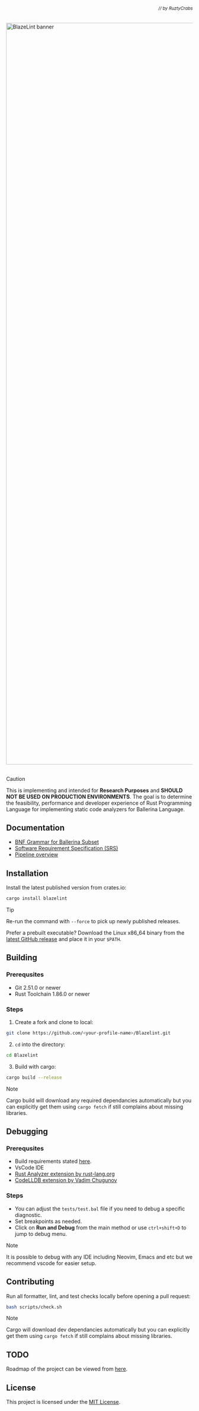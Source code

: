 ###### *<div align="right"><sub>// by RuztyCrabs</sub></div>*

<img src="https://raw.githubusercontent.com/RuztyCrabs/Blazelint/refs/heads/main/docs/assets/blazelint-banner-2.webp" alt="BlazeLint banner" style="width: 2000px; height: auto;">

##

> [!CAUTION]
> This is implementing and intended for **Research Purposes** and **SHOULD NOT BE USED ON PRODUCTION ENVIRONMENTS**. The goal is to determine the feasibility, performance and developer experience of Rust Programming Language for implementing static code analyzers for Ballerina Language.

## Documentation

*   [BNF Grammar for Ballerina Subset](docs/BNF.md)
* [Software Requirement Specification (SRS)](https://github.com/Chamal1120/Blazelint/releases/latest/download/software_requirements_analysis.pdf)
*   [Pipeline overview](docs/pipeline_overview.md)

## Installation

Install the latest published version from crates.io:

```bash
cargo install blazelint
```

> [!TIP]
> Re-run the command with `--force` to pick up newly published releases.

Prefer a prebuilt executable? Download the Linux x86_64 binary from the [latest GitHub release](https://github.com/RuztyCrabs/Blazelint/releases/latest) and place it in your `$PATH`.

## Building

### Prerequsites

- Git 2.51.0 or newer
- Rust Toolchain 1.86.0 or newer

### Steps

1. Create a fork and clone to local:

```bash
git clone https://github.com/<your-profile-name>/Blazelint.git
```

2. `cd` into the directory:

```bash
cd Blazelint
```

3. Build with cargo:

```bash
cargo build --release
```
> [!NOTE]
> Cargo build will download any required dependancies automatically but you can explicitly get them using `cargo fetch` if still complains about missing libraries.

## Debugging

### Prerequsites

- Build requirements stated [here](#building).
- VsCode IDE
- [Rust Analyzer extension by rust-lang.org](https://marketplace.visualstudio.com/items?itemName=rust-lang.rust-analyzer)
- [CodeLLDB extension by Vadim Chugunov](https://marketplace.visualstudio.com/items?itemName=vadimcn.vscode-lldb)

### Steps
- You can adjust the `tests/test.bal` file if you need to debug a specific diagnostic.
- Set breakpoints as needed.
- Click on **Run and Debug** from the main method or use `ctrl+shift+D` to jump to debug menu.

> [!NOTE]
> It is possible to debug with any IDE including Neovim, Emacs and etc but we recommend vscode for easier setup. 

## Contributing

Run all formatter, lint, and test checks locally before opening a pull request:

```bash
bash scripts/check.sh
```
> [!NOTE]
> Cargo will download dev dependancies automatically but you can explicitly get them using `cargo fetch` if still complains about missing libraries.

## TODO

Roadmap of the project can be viewed from [here](TODO.md).

## License

This project is licensed under the [MIT License](LICENSE).
